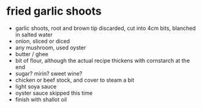 # fried garlic shoots

* garlic shoots, root and brown tip discarded, cut into 4cm bits, blanched in salted water
* onion, sliced or diced
* any mushroom, used oyster
* butter / ghee
* bit of flour, although the actual recipe thickens with cornstarch at the end
* sugar? mirin? sweet wine?
* chicken or beef stock, and cover to steam a bit
* light soya sauce
* oyster sauce skipped this time
* finish with shallot oil